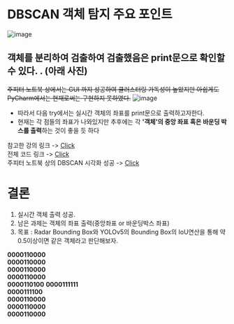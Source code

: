 # DBSCAN 객체 탐지 주요 포인트
![image](https://user-images.githubusercontent.com/76835313/129899908-1cd35912-3491-418b-8d18-30aa815deeb5.png)


## 객체를 분리하여 검출하여 검출했음은 print문으로 확인할 수 있다. . (아래 사진)
~~주피터 노트북 상에서는 GUI 까지 성공하여 클러스터링 가독성이 높았지만 아쉽게도 PyCharm에서는 현재로써는 구현하지 못하였다.~~
![image](https://user-images.githubusercontent.com/76835313/129900190-53907904-c5e9-461b-85e1-1287d8c49257.png)

* 따라서 다음 try에서는 실시간 객체의 좌표를 print문으로 출력하고자한다. 
* 현재는 각 점들의 좌표가 나와있지만 추후에는 각 **'객체'의 중앙 좌표 혹은 바운딩 박스를 출력**하는 것이 좋을 듯 하다

참고한 강의 링크 -> [Click](https://www.youtube.com/watch?v=0V2r7SGP2ZM)  
전체 코드 링크 -> [Click](https://github.com/YSubin/V2X_repo/blob/master/Task2-1/Radar/0818.mmw_parse_script.py)  
주피터 노트북 상의 DBSCAN 시각화 성공 -> [Click](https://github.com/YSubin/V2X_repo/blob/master/Task2-1/Radar/0818.DBSCAN%20%EC%8B%A4%EC%8A%B5.ipynb)  

# 결론
1. 실시간 객체 출력 성공.
2. 남은 과제는 객체의 좌표 출력(중앙좌표 or 바운딩박스 좌표)
3. 목표 : Radar Bounding Box와 YOLOv5의 Bounding Box의 IoU연산을 통해 약 0.5이상이면 같은 객체라고 판단해보자.



**0000110000**  
**0000110000**  
**0000110000**  
**0000110000**  
**0000110100** 
**0000111111**  
**0000111100**  
**0000110000**  
**0000110000**  
**0000110000** 
  
